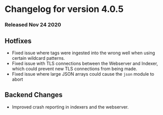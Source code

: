 # Changelog for version 4.0.5

### Released Nov 24 2020

## Hotfixes
* Fixed issue where tags were ingested into the wrong well when using certain wildcard patterns.
* Fixed issue with TLS connections between the Webserver and Indexer, which could prevent new TLS connections from being made.
* Fixed issue where large JSON arrays could cause the `json` module to abort

## Backend Changes
* Improved crash reporting in indexers and the webserver.

